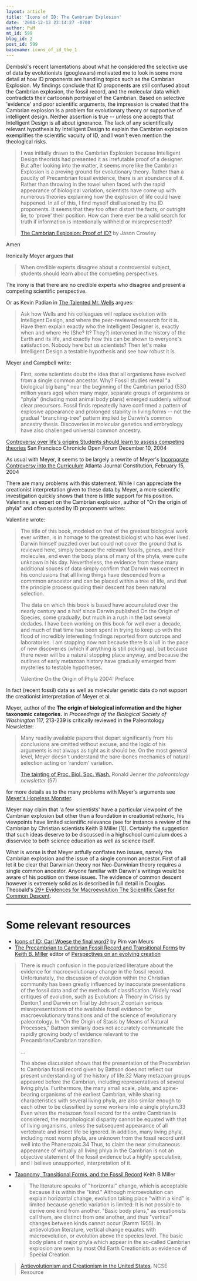 ```yaml
---
layout: article
title: 'Icons of ID: The Cambrian Explosion'
date: '2004-12-13 23:14:27 -0700'
author: PvM
mt_id: 599
blog_id: 2
post_id: 599
basename: icons_of_id_the_1
---
```

Dembski's recent lamentations about what he considered the selective use of data by evolutionists (googlewars) motivated me to look in some more detail at how ID proponents are handling topics such as the Cambrian Explosion. My findings conclude that ID proponents are still confused about the Cambrian explosion, the fossil record, and the molecular data which contradicts their cartoonish portrayal of the Cambrian. Based on selective 'evidence' and poor scientific arguments, the impression is created that the Cambrian explosion is a problem for evolutionary theory or supportive of intelligent design. Neither assertion is true -- unless one accepts that Intelligent Design is all about ignorance. The lack of any scientifically relevant hypothesis by Intelligent Design to explain the Cambrian explosion exemplifies the scientific vacuity of ID, and I won't even mention the theological risks.

> I was initially drawn to the Cambrian Explosion because Intelligent Design theorists had presented it as irrefutable proof of a designer.  But after looking into the matter, it seems more like the Cambrian Explosion is a proving ground for evolutionary theory.  Rather than a paucity of Precambrian fossil evidence, there is an abundance of it.  Rather than throwing in the towel when faced with the rapid appearance of biological variation, scientists have come up with numerous theories explaining how the explosion of life could have happened.  In all of this, I find myself disillusioned by the ID proponents.  It seems that they too often distort the facts, or outright lie, to ‘prove' their position.  How can there ever be a valid search for truth if information is intentionally withheld or misrepresented?
> 
> 
> [The Cambrian Explosion: Proof of ID?](http://www-relg-studies.scu.edu/facstaff/pleins/sctr35/CrowleyFirstPaper.htm) by Jason Crowley

Amen

Ironically Meyer argues that 

>  When credible experts disagree about a controversial subject, students should learn about the competing perspectives.

The irony is that there are no credible experts who disagree and present a competing scientific perspective.

Or as Kevin Padian in [The Talented Mr. Wells](http://ib.berkeley.edu/courses/ib160/padian.html.old) argues:

> Ask how Wells and his colleagues will replace evolution with Intelligent Design, and where the peer-reviewed research for it is. Have them explain exactly who the Intelligent Designer is, exactly when and where He (She? It? They?) intervened in the history of the Earth and its life, and exactly how this can be shown to everyone's satisfaction. Nobody here but us scientists? Then let's make Intelligent Design a testable hypothesis and see how robust it is.

Meyer and Campbell write:

> First, some scientists doubt the idea that all organisms have evolved from a single common ancestor. Why? Fossil studies reveal "a biological big bang" near the beginning of the Cambrian period (530 million years ago) when many major, separate groups of organisms or "phyla" (including most animal body plans) emerged suddenly without clear precursors. Fossil finds repeatedly have confirmed a pattern of explosive appearance and prolonged stability in living forms -- not the gradual "branching-tree" pattern implied by Darwin's common ancestry thesis. Discoveries in molecular genetics and embryology have also challenged universal common ancestry.

[Controversy over life's origins Students should learn to assess competing theories](http://www.sfgate.com/cgi-bin/article.cgi?file=/chronicle/archive/2004/12/10/EDGJIA98SK1.DTL) San Francisco Chronicle Open Forum December 10, 2004

As usual with Meyer, it seems to be largely a rewrite of Meyer's [ Incorporate Controversy into the Curriculum](http://www.arn.org/docs/meyer/sm_incorporatecontroversy.htm) Atlanta Journal Constitution, February 15, 2004

There are many problems with this statement. While I can appreciate the creationist interpretation given to these data by Meyer, a more scientific investigation quickly shows that there is little support for his position. Valentine, an expert on the Cambrian explosion, author of "On the origin of phyla" and often quoted by ID proponents writes:

Valentine wrote:

> The title of this book, modeled on that of the greatest biological work ever written, is in homage to the greatest biologist who has ever lived. Darwin himself puzzled over but could not cover the ground that is reviewed here, simply because the relevant fossils, genes, and their molecules, end even the body plans of many of the phyla, were quite unknown in his day. Nevertheless, the evidence from these many additional souces of data simply confirm that Darwin was correct in his conclusions that all living things have descended from a commmon anscestor and can be placed within a tree of life, and that the principle process guiding their descent has been natural selection.
> 
> The data on which this book is based have accumulated over the nearly century and a half since Darwin published On the Origin of Species, some gradually, but much in a rush in the last several dedades. I have been working on this book for well over a decade, and much of that time has been spent in trying to keep up with the flood of incredibly interesting findings reported from outcrops and laboratories. I am stopping now not because there is a lull in the pace of new discoveries (which if anything is still picking up), but because there never will be a natural stopping place anyway, and because the outlines of early metazoan history have gradually emerged from mysteries to testable hypotheses.
> 
> Valentine On the Origin of Phyla 2004: Preface

In fact (recent fossil) data as well as molecular genetic data do not support the creationist interpretation of Meyer et al. 

Meyer, author of the **The origin of biological information and the higher taxonomic categories.** in  _Proceedings of the Biological Society of Washington_ 117, 213-239 is critically reviewed in the Paleontology Newsletter:

> Many readily available papers that depart significantly from his conclusions are omitted without excuse, and the logic of his arguments is not always as tight as it should be. On the most general level, Meyer doesn't understand the bare-bones mechanics of natural selection acting on ‘random' variation.
> 
> [The tainting of Proc. Biol. Soc. Wash.](http://www.palass.org/pages/archive/News57a.pdf) Ronald Jenner _the paleontology newsletter_  (57)

for more details as to the many problems with Meyer's arguments see [Meyer's Hopeless Monster](http://www.pandasthumb.org/pt-archives/000430.html).

Meyer may claim that 'a few scientists' have a particular viewpoint of the Cambrian explosion but other than a foundation in creationist rethoric, his viewpoints have limited scientific relevance (see for instance a review of the Cambrian by Christian scientists Keith B Miller \[1\]). Certainly the suggestion that such ideas deserve to be discussed in a highschool curriculum does a disservice to both science education as well as science itself.

What is worse is that Meyer artfully conflates two issues, namely the Cambrian explosion and the issue of a single common ancestor. First of all let it be clear that Darwinian theory nor Neo-Darwinian theory requires a single common ancestor. Anyone familiar with Darwin's writings would be aware of his position on these issues. 
The evidence of common descent however is extremely solid as is described in full detail in Douglas Theobald's [29+ Evidences for Macroevolution The Scientific Case for Common Descent](http://www.talkorigins.org/faqs/comdesc/).

*********


# Some relevant resources


* [Icons of ID: Carl Woese the final word?](http://www.pandasthumb.org/pt-archives/000513.html) by Pim van Meurs
* [The Precambrian to Cambrian Fossil Record and Transitional Forms](http://www.asa3.org/ASA/topics/Evolution/PSCF12-97Miller.html) by [Keith B. Miller](http://www-personal.ksu.edu/~kbmill/) editor of [Perspectives on an evolving creation](http://www-personal.ksu.edu/~kbmill/Book_Ann.html)
> There is much confusion in the popularized literature about the evidence for macroevolutionary change in the fossil record. Unfortunately, the discussion of evolution within the Christian community has been greatly influenced by inaccurate presentations of the fossil data and of the methods of classification. Widely read critiques of evolution, such as Evolution: A Theory in Crisis by Denton,1 and Darwin on Trial by Johnson,2 contain serious misrepresentations of the available fossil evidence for macroevolutionary transitions and of the science of evolutionary paleontology. In "On the Origin of Stasis by Means of Natural Processes," Battson similarly does not accurately communicate the rapidly growing body of evidence relevant to the Precambrian/Cambrian transition.
> 
> ...
> 
> The above discussion shows that the presentation of the Precambrian to Cambrian fossil record given by Battson does not reflect our present understanding of the history of life.32 Many metazoan groups appeared before the Cambrian, including representatives of several living phyla. Furthermore, the many small scale, plate, and spine-bearing organisms of the earliest Cambrian, while sharing characteristics with several living phyla, are also similar enough to each other to be classified by some workers into a single phylum.33 Even when the metazoan fossil record for the entire Cambrian is considered, the morphological disparity cannot be equated with that of living organisms, unless the subsequent appearance of all vertebrate and insect life be ignored. In addition, many living phyla, including most worm phyla, are unknown from the fossil record until well into the Phanerozoic.34 Thus, to claim the near simultaneous appearance of virtually all living phlya in the Cambrian is not an objective statement of the fossil evidence but a highly speculative, and I believe unsupported, interpretation of it.
* [Taxonomy, Transitional Forms, and the Fossil Record](http://www.asa3.org/ASA/resources/Miller.html) Keith B Miller
*  > The literature speaks of "horizontal" change, which is acceptable because it is within the "kind." Although microevolution can explain horizontal change, evolution taking place "within a kind" is limited because genetic variation is limited: It is not possible to derive one kind from another. "Basic body plans," as creationists call them, are distinct from one another, and thus "vertical" changes between kinds cannot occur (Ramm 1955). In antievolution literature, vertical change equates with macroevolution, or evolution above the species level. The basic body plans of major phyla which appear in the so-called Cambrian explosion are seen by most Old Earth Creationists as evidence of Special Creation. 
> 
> 
> [Antievolutionism and Creationism in the United States](http://homepages.wmich.edu/~korista/antievolution.asp), NCSE Resource
